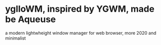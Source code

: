 # yglloWM, inspired by YGWM, made be Aqueuse

a modern lightwheight window manager for web browser, more 2020 and minimalist
